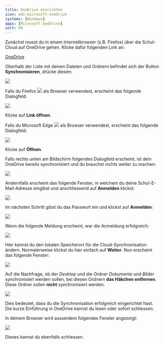 ```yaml
---
title: OneDrive einrichten
icon: mdi-microsoft-onedrive
systems: [Windows]
apps: [Microsoft OneDrive]
sort: 50
---
```





Zunächst musst du in einem Internetbrowser (z.B. Firefox) über die Schul-Cloud auf OneDrive gehen. Klicke dafür folgenden Link an:

[OneDrive][1]

Oberhalb der Liste mit deinen Dateien und Ordnern befindet sich der Button __Synchronisieren__, drücke diesen:

![](./onedrive-8.png)


Falls du Firefox ![](./firefox-logo_small.png) als Browser verwendest, erscheint das folgende Dialogfeld:

![](./onedrive-9.png)

Klicke auf __Link öffnen__.


Falls du Microsoft Edge ![](./edge-logo_small.png) als Browser verwendest, erscheint das folgende Dialogfeld:

![](./onedrive-12.png)

Klicke auf __Öffnen__.


Falls rechts unten am Bildschirm folgendes Dialogfeld erscheint, ist dein OneDrive bereits synchronisiert und du brauchst nichts weiter zu machen:

![](./onedrive-11.png)

Andernfalls erscheint das folgende Fenster, in welchem du deine Schul-E-Mail-Adresse eingibst und anschliessend auf __Anmelden__ klickst:

![](./onedrive-2.png)

Im nächsten Schritt gibst du das Passwort ein und klickst auf __Anmelden__:

![](./onedrive-3.png)

Wenn die folgende Meldung erscheint, war die Anmeldung erfolgreich:

![](./onedrive-4.png)

Hier kannst du den lokalen Speicherort für die Cloud-Synchronisation ändern. Normalerweise klickst du hier einfach auf __Weiter__. Nun erscheint das folgende Fenster:

![](./onedrive-5.png)

Auf die Nachfrage, ob der _Desktop_ und die Ordner _Dokumente_ und _Bilder_ synchronisiert werden sollen, bei diesen Ordnern **das Häkchen entfernen**. Diese Ordner sollen **nicht** synchronisiert werden. 

![](./onedrive-nichtsync.png)

Dies bedeutet, dass du die Synchronisation erfolgreich eingerichtet hast. Die kurze Einführung in OneDrive kannst du lesen oder sofort schliessen.

In deinem Browser wird ausserdem folgendes Fenster angezeigt:

![](./onedrive-10.png)

Dieses kannst du ebenfalls schliessen.


[1]: https://gymkirchenfeld-my.sharepoint.com/

